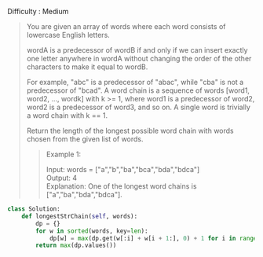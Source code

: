 Difficulty : Medium 

>You are given an array of words where each word consists of lowercase English letters.
>
>wordA is a predecessor of wordB if and only if we can insert exactly one letter anywhere in wordA without changing the order of the other characters to make it equal to wordB.
>
>For example, "abc" is a predecessor of "abac", while "cba" is not a predecessor of "bcad".
>A word chain is a sequence of words [word1, word2, ..., wordk] with k >= 1, where word1 is a predecessor of word2, word2 is a predecessor of word3, and so on. A single word is trivially a word chain with k == 1.
>
>Return the length of the longest possible word chain with words chosen from the given list of words.
>
>>Example 1:  
>>
>>Input: words = ["a","b","ba","bca","bda","bdca"]  
>>Output: 4  
>>Explanation: One of the longest word chains is ["a","ba","bda","bdca"].

```python
class Solution:
    def longestStrChain(self, words):
        dp = {}
        for w in sorted(words, key=len):
            dp[w] = max(dp.get(w[:i] + w[i + 1:], 0) + 1 for i in range(len(w)))
        return max(dp.values())
```
